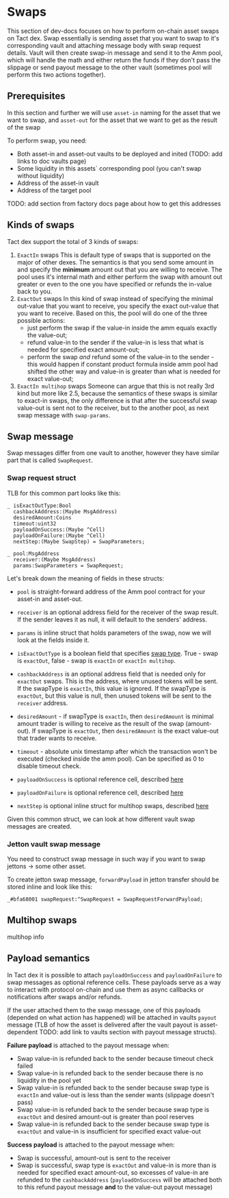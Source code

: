# Swaps

This section of dev-docs focuses on how to perform on-chain asset swaps on Tact dex. Swap essentially is sending asset that you want to swap to it's corresponding vault and attaching message body with swap request details. Vault will then create swap-in message and send it to the Amm pool, which will handle the math and either return the funds if they don't pass the slippage or send payout message to the other vault (sometimes pool will perform this two actions together).

## Prerequisites

In this section and further we will use `asset-in` naming for the asset that we want to swap, and `asset-out` for the asset that we want to get as the result of the swap

To perform swap, you need:

- Both asset-in and asset-out vaults to be deployed and inited (TODO: add links to doc vaults page)
- Some liquidity in this assets` corresponding pool (you can't swap without liquidity)
- Address of the asset-in vault
- Address of the target pool

TODO: add section from factory docs page about how to get this addresses

## Kinds of swaps

Tact dex support the total of 3 kinds of swaps:

1. `ExactIn` swaps
   This is default type of swaps that is supported on the major of other dexes. The semantics is that you send some amount in and specify the **minimum** amount out that you are willing to receive. The pool uses it's internal math and either perform the swap with amount out greater or even to the one you have specified or refunds the in-value back to you.
2. `ExactOut` swaps
   In this kind of swap instead of specifying the minimal out-value that you want to receive, you specify the exact out-value that you want to receive. Based on this, the pool will do one of the three possible actions:
    - just perform the swap if the value-in inside the amm equals exactly the value-out;
    - refund value-in to the sender if the value-in is less that what is needed for specified exact amount-out;
    - perform the swap _and_ refund some of the value-in to the sender - this would happen if constant product formula inside amm pool had shifted the other way and value-in is greater than what is needed for exact value-out;
3. `ExactIn multihop` swaps
   Someone can argue that this is not really 3rd kind but more like 2.5, because the semantics of these swaps is similar to exact-in swaps, the only difference is that after the successful swap value-out is sent not to the receiver, but to the another pool, as next swap message with `swap-params`.

## Swap message

Swap messages differ from one vault to another, however they have similar part that is called `SwapRequest`.

### Swap request struct

TLB for this common part looks like this:

```tlb
_ isExactOutType:Bool
  cashbackAddress:(Maybe MsgAddress)
  desiredAmount:Coins
  timeout:uint32
  payloadOnSuccess:(Maybe ^Cell)
  payloadOnFailure:(Maybe ^Cell)
  nextStep:(Maybe SwapStep) = SwapParameters;

_ pool:MsgAddress
  receiver:(Maybe MsgAddress)
  params:SwapParameters = SwapRequest;
```

Let's break down the meaning of fields in these structs:

- `pool` is straight-forward address of the Amm pool contract for your asset-in and asset-out.

- `receiver` is an optional address field for the receiver of the swap result. If the sender leaves it as null, it will default to the senders' address.

- `params` is inline struct that holds parameters of the swap, now we will look at the fields inside it.

- `isExactOutType` is a boolean field that specifies [swap type](#kinds-of-swaps). True - swap is `exactOut`, false - swap is `exactIn` or `exactIn multihop`.

- `cashbackAddress` is an optional address field that is needed only for `exactOut` swaps. This is the address, where unused tokens will be sent. If the swapType is `exactIn`, this value is ignored. If the swapType is `exactOut`, but this value is null, then unused tokens will be sent to the `receiver` address.

- `desiredAmount` - if swapType is `exactIn`, then `desiredAmount` is minimal amount trader is willing to receive as the result of the swap (amount-out). If swapType is `exactOut`, then `desiredAmount` is the exact value-out that trader wants to receive.

- `timeout` - absolute unix timestamp after which the transaction won't be executed (checked inside the amm pool). Can be specified as 0 to disable timeout check.

- `payloadOnSuccess` is optional reference cell, described [here](#payload-semantics)

- `payloadOnFailure` is optional reference cell, described [here](#payload-semantics)

- `nextStep` is optional inline struct for multihop swaps, described [here](#multihop-swaps)

Given this common struct, we can look at how different vault swap messages are created.

### Jetton vault swap message

You need to construct swap message in such way if you want to swap jettons -> some other asset.

To create jetton swap message, `forwardPayload` in jetton transfer should be stored inline and look like this:

```tlb
_#bfa68001 swapRequest:^SwapRequest = SwapRequestForwardPayload;
```

## Multihop swaps

multihop info

## Payload semantics

In Tact dex it is possible to attach `payloadOnSuccess` and `payloadOnFailure` to swap messages as optional reference cells. These payloads serve as a way to interact with protocol on-chain and use them as async callbacks or notifications after swaps and/or refunds.

If the user attached them to the swap message, one of this payloads (depended on what action has happened) will be attached in vaults `payout` message (TLB of how the asset is delivered after the vault payout is asset-dependent TODO: add link to vaults section with payout message structs).

**Failure payload** is attached to the payout message when:

- Swap value-in is refunded back to the sender because timeout check failed
- Swap value-in is refunded back to the sender because there is no liquidity in the pool yet
- Swap value-in is refunded back to the sender because swap type is `exactIn` and value-out is less than the sender wants (slippage doesn't pass)
- Swap value-in is refunded back to the sender because swap type is `exactOut` and desired amount-out is greater than pool reserves
- Swap value-in is refunded back to the sender because swap type is `exactOut` and value-in is insufficient for specified exact value-out

**Success payload** is attached to the payout message when:

- Swap is successful, amount-out is sent to the receiver
- Swap is successful, swap type is `exactOut` and value-in is more than is needed for specified exact amount-out, so excesses of value-in are refunded to the `cashbackAddress` (`payloadOnSuccess` will be attached both to this refund payout message **and** to the value-out payout message)
